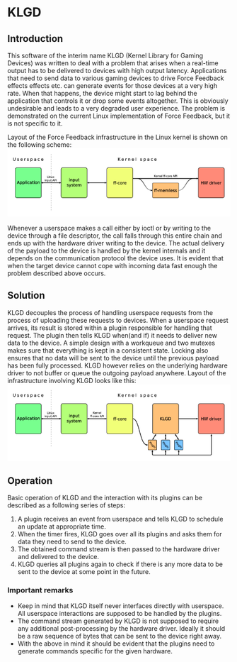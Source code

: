 KLGD
===

Introduction
---

This software of the interim name KLGD (Kernel Library for Gaming Devices) was written to deal with a problem that arises when a real-time output has to be delivered to devices with high output latency. Applications that need to send data to various gaming devices to drive Force Feedback effects effects etc. can generate events for those devices at a very high rate. When that happens, the device might start to lag behind the application that controls it or drop some events altogether. This is obviously undesirable and leads to a very degraded user experience. The problem is demonstrated on the current Linux implementation of Force Feedback, but it is not specific to it.

Layout of the Force Feedback infrastructure in the Linux kernel is shown on the following scheme:
![Linux FF scheme](docs/Linux-FF-scheme.png)

Whenever a userspace makes a call either by ioctl or by writing to the device through a file descriptor, the call falls through this entire chain and ends up with the hardware driver writing to the device. The actual delivery of the payload to the device is handled by the kernel internals and it depends on the communication protocol the device uses. It is evident that when the target device cannot cope with incoming data fast enough the problem described above occurs.

Solution
---
KLGD decouples the process of handling userspace requests from the process of uploading these requests to devices. When a userspace request arrives, its result is stored within a plugin responsible for handling that request. The plugin then tells KLGD when(and if) it needs to deliver new data to the device. A simple design with a workqueue and two mutexes makes sure that everything is kept in a consistent state. Locking also ensures that no data will be sent to the device until the previous payload has been fully processed. KLGD however relies on the underlying hardware driver to not buffer or queue the outgoing payload anywhere.
Layout of the infrastructure involving KLGD looks like this: ![Linux FF scheme with KLGD](docs/Linux-FF-KLGD-scheme.png)

Operation
---
Basic operation of KLGD and the interaction with its plugins can be described as a following series of steps:

1. A plugin receives an event from userspace and tells KLGD to schedule an update at appropriate time.
2. When the timer fires, KLGD goes over all its plugins and asks them for data they need to send to the device.
3. The obtained command stream is then passed to the hardware driver and delivered to the device.
4. KLGD queries all plugins again to check if there is any more data to be sent to the device at some point in the future.

### Important remarks

* Keep in mind that KLGD itself never interfaces directly with userspace. All userspace interactions are supposed to be handled by the plugins.
* The command stream generated by KLGD is not supposed to require any additional post-processing by the hardware driver. Ideally it should be a raw sequence of bytes that can be sent to the device right away.
* With the above in mind it should be evident that the plugins need to generate commands specific for the given hardware.
